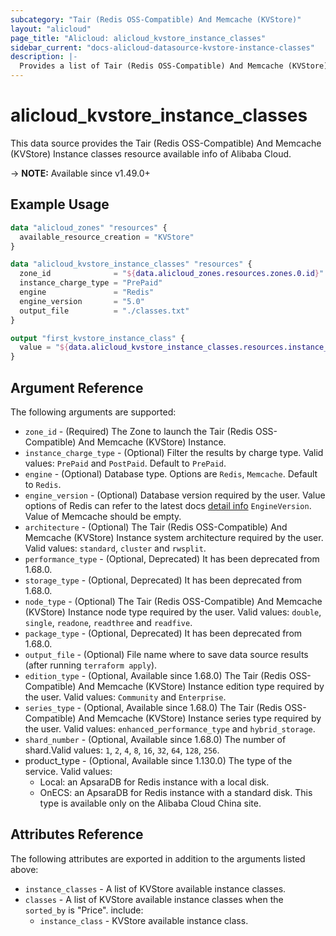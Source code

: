 ```yaml
---
subcategory: "Tair (Redis OSS-Compatible) And Memcache (KVStore)"
layout: "alicloud"
page_title: "Alicloud: alicloud_kvstore_instance_classes"
sidebar_current: "docs-alicloud-datasource-kvstore-instance-classes"
description: |-
  Provides a list of Tair (Redis OSS-Compatible) And Memcache (KVStore) Instance classes info.
---
```


# alicloud_kvstore_instance_classes

This data source provides the Tair (Redis OSS-Compatible) And Memcache (KVStore) Instance classes resource available info of Alibaba Cloud.

-> **NOTE:** Available since v1.49.0+

## Example Usage

```terraform
data "alicloud_zones" "resources" {
  available_resource_creation = "KVStore"
}

data "alicloud_kvstore_instance_classes" "resources" {
  zone_id              = "${data.alicloud_zones.resources.zones.0.id}"
  instance_charge_type = "PrePaid"
  engine               = "Redis"
  engine_version       = "5.0"
  output_file          = "./classes.txt"
}

output "first_kvstore_instance_class" {
  value = "${data.alicloud_kvstore_instance_classes.resources.instance_classes}"
}
```

## Argument Reference
    
The following arguments are supported:

* `zone_id` - (Required) The Zone to launch the Tair (Redis OSS-Compatible) And Memcache (KVStore) Instance.
* `instance_charge_type` - (Optional) Filter the results by charge type. Valid values: `PrePaid` and `PostPaid`. Default to `PrePaid`.
* `engine` - (Optional) Database type. Options are `Redis`, `Memcache`. Default to `Redis`.
* `engine_version` - (Optional) Database version required by the user. Value options of Redis can refer to the latest docs [detail info](https://www.alibabacloud.com/help/doc-detail/60873.htm) `EngineVersion`. Value of Memcache should be empty.
* `architecture` - (Optional) The Tair (Redis OSS-Compatible) And Memcache (KVStore) Instance system architecture required by the user. Valid values: `standard`, `cluster` and `rwsplit`.
* `performance_type` - (Optional, Deprecated) It has been deprecated from 1.68.0. 
* `storage_type` - (Optional, Deprecated) It has been deprecated from 1.68.0. 
* `node_type` - (Optional) The Tair (Redis OSS-Compatible) And Memcache (KVStore) Instance node type required by the user. Valid values: `double`, `single`, `readone`, `readthree` and `readfive`.
* `package_type` - (Optional, Deprecated) It has been deprecated from 1.68.0.
* `output_file` - (Optional) File name where to save data source results (after running `terraform apply`).
* `edition_type` - (Optional, Available since 1.68.0) The Tair (Redis OSS-Compatible) And Memcache (KVStore) Instance edition type required by the user. Valid values: `Community` and `Enterprise`.
* `series_type` - (Optional, Available since 1.68.0) The Tair (Redis OSS-Compatible) And Memcache (KVStore) Instance series type required by the user. Valid values: `enhanced_performance_type` and `hybrid_storage`.
* `shard_number` - (Optional, Available since 1.68.0) The number of shard.Valid values: `1`, `2`, `4`, `8`, `16`, `32`, `64`, `128`, `256`.
* product_type - (Optional, Available since 1.130.0) The type of the service. Valid values:
    * Local: an ApsaraDB for Redis instance with a local disk.
    * OnECS: an ApsaraDB for Redis instance with a standard disk. This type is available only on the Alibaba Cloud China site.

## Attributes Reference

The following attributes are exported in addition to the arguments listed above:

* `instance_classes` - A list of KVStore available instance classes.
* `classes` - A list of KVStore available instance classes when the `sorted_by` is "Price". include:
  * `instance_class` - KVStore available instance class.
    
